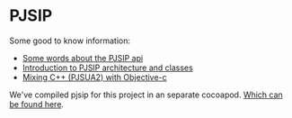 PJSIP
=====

Some good to know information:

- [Some words about the PJSIP api](http://www.pjsip.org/docs/book-latest/html/consider.html#which-api-to-use)
- [Introduction to PJSIP architecture and classes](http://www.pjsip.org/docs/book-latest/html/intro_pjsua2.html#)
- [Mixing C++ (PJSUA2) with Objective-c](http://philjordan.eu/article/mixing-objective-c-c++-and-objective-c++)

We've compiled pjsip for this project in an separate cocoapod. [Which can be found here](https://github.com/VoIPGRID/Vialer-pjsip-iOS).
